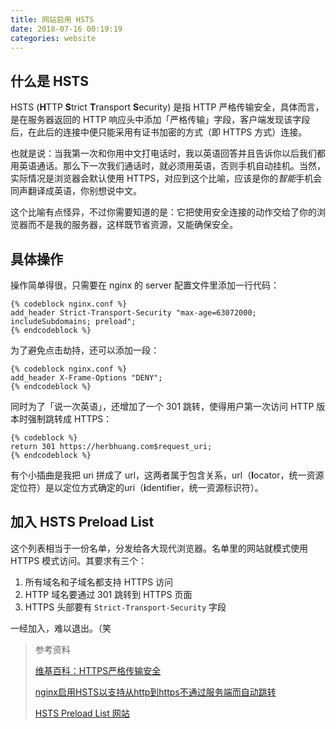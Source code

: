 ```yaml
---
title: 网站启用 HSTS
date: 2018-07-16 00:19:19
categories: website
---
```


## 什么是 HSTS

HSTS (**H**TTP **S**trict **T**ransport **S**ecurity) 是指 HTTP 严格传输安全，具体而言，是在服务器返回的 HTTP 响应头中添加「严格传输」字段，客户端发现该字段后，在此后的连接中便只能采用有证书加密的方式（即 HTTPS 方式）连接。

也就是说：当我第一次和你用中文打电话时，我以英语回答并且告诉你以后我们都用英语通话。那么下一次我们通话时，就必须用英语，否则手机自动挂机。当然，实际情况是浏览器会默认使用 HTTPS，对应到这个比喻，应该是你的*智能*手机会同声翻译成英语，你别想说中文。

这个比喻有点怪异，不过你需要知道的是：它把使用安全连接的动作交给了你的浏览器而不是我的服务器，这样既节省资源，又能确保安全。

## 具体操作

操作简单得很，只需要在 nginx 的 server 配置文件里添加一行代码：

```shell
{% codeblock nginx.conf %}
add_header Strict-Transport-Security "max-age=63072000; includeSubdomains; preload";
{% endcodeblock %}
```


为了避免点击劫持，还可以添加一段：
```shell
{% codeblock nginx.conf %}
add_header X-Frame-Options "DENY";
{% endcodeblock %}
```


同时为了「说一次英语」，还增加了一个 301 跳转，使得用户第一次访问 HTTP 版本时强制跳转成 HTTPS：

```shell
{% codeblock %}
return 301 https://herbhuang.com$request_uri;
{% endcodeblock %}
```


有个小插曲是我把 uri 拼成了 url，这两者属于包含关系，url（**l**ocator，统一资源定位符）是以定位方式确定的uri（**i**dentifier，统一资源标识符）。

## 加入 HSTS Preload List

这个列表相当于一份名单，分发给各大现代浏览器。名单里的网站就模式使用 HTTPS 模式访问。其要求有三个：

1. 所有域名和子域名都支持 HTTPS 访问
2. HTTP 域名要通过 301 跳转到 HTTPS 页面
3. HTTPS 头部要有 ```Strict-Transport-Security``` 字段

一经加入，难以退出。（笑

>参考资料
>
>[维基百科：HTTPS严格传输安全](https://zh.wikipedia.org/wiki/HTTP%E4%B8%A5%E6%A0%BC%E4%BC%A0%E8%BE%93%E5%AE%89%E5%85%A8)
>
>[nginx启用HSTS以支持从http到https不通过服务端而自动跳转](https://blog.csdn.net/socho/article/details/72456008)
>
>[HSTS Preload List 网站](https://hstspreload.org/)